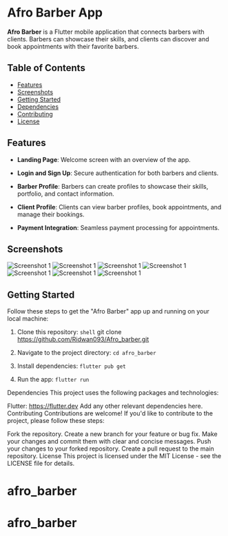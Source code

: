 # Afro Barber App

**Afro Barber** is a Flutter mobile application that connects barbers with clients. Barbers can showcase their skills, and clients can discover and book appointments with their favorite barbers.

## Table of Contents

- [Features](#features)
- [Screenshots](#screenshots)
- [Getting Started](#getting-started)
- [Dependencies](#dependencies)
- [Contributing](#contributing)
- [License](#license)

## Features

- **Landing Page**: Welcome screen with an overview of the app.

- **Login and Sign Up**: Secure authentication for both barbers and clients.

- **Barber Profile**: Barbers can create profiles to showcase their skills, portfolio, and contact information.

- **Client Profile**: Clients can view barber profiles, book appointments, and manage their bookings.

- **Payment Integration**: Seamless payment processing for appointments.

## Screenshots

![Screenshot 1](asset/ba.jpg)
![Screenshot 1](asset/ba1.jpg)
![Screenshot 1](asset/ba2.jpg)
![Screenshot 1](asset/ba3.jpg)
![Screenshot 1](asset/ba4.jpg)
![Screenshot 1](asset/ba5.jpg)
![Screenshot 1](asset/ba6.jpg)

## Getting Started

Follow these steps to get the "Afro Barber" app up and running on your local machine:

1. Clone this repository:
   `shell`
   git clone https://github.com/Ridwan093/Afro_barber.git

2. Navigate to the project directory:
   `cd afro_barber`
3. Install dependencies:
   `flutter pub get`
4. Run the app:
   `flutter run`

Dependencies
This project uses the following packages and technologies:

Flutter: https://flutter.dev
Add any other relevant dependencies here.
Contributing
Contributions are welcome! If you'd like to contribute to the project, please follow these steps:

Fork the repository.
Create a new branch for your feature or bug fix.
Make your changes and commit them with clear and concise messages.
Push your changes to your forked repository.
Create a pull request to the main repository.
License
This project is licensed under the MIT License - see the LICENSE file for details.

# afro_barber

# afro_barber
